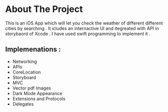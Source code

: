 # About The Project

This is an iOS App which will let you check the weather of different different cities by searching . It icludes an internactive UI and itegreated with API in storybaord of Xcode . I have used swift programming to implement it . 

## Implemenations :
  - Networking 
  - APIs 
  - CoreLocation
  - Storyboard
  - MVC 
  - Vector pdf Images
  - Dark Mode Appearance 
  - Extensions and Protocols
  - Delegates 
